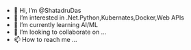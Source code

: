 - 👋 Hi, I’m @ShatadruDas
- 👀 I’m interested in .Net.Python,Kubernates,Docker,Web APIs
- 🌱 I’m currently learning AI/ML
- 💞️ I’m looking to collaborate on ...
- 📫 How to reach me ...

<!---
ShatadruDas/ShatadruDas is a ✨ special ✨ repository because its `README.md` (this file) appears on your GitHub profile.
You can click the Preview link to take a look at your changes.
--->
